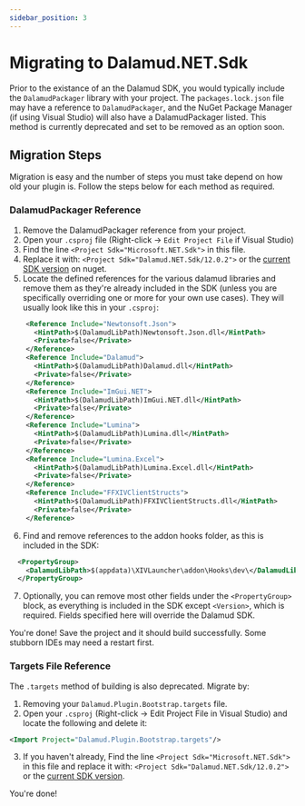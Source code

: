 ```yaml
---
sidebar_position: 3
---
```


# Migrating to Dalamud.NET.Sdk

Prior to the existance of an the Dalamud SDK, you would typically include the
`DalamudPackager` library with your project. The `packages.lock.json` file may
have a reference to `DalamudPackager`, and the NuGet Package Manager (if using
Visual Studio) will also have a DalamudPackager listed. This method is currently
deprecated and set to be removed as an option soon.

## Migration Steps

Migration is easy and the number of steps you must take depend on how old your
plugin is. Follow the steps below for each method as required.

### DalamudPackager Reference

1. Remove the DalamudPackager reference from your project.
2. Open your `.csproj` file (Right-click -> `Edit Project File` if Visual
   Studio)
3. Find the line `<Project Sdk="Microsoft.NET.Sdk">` in this file.
4. Replace it with: `<Project Sdk="Dalamud.NET.Sdk/12.0.2">` or the
   [current SDK version](https://www.nuget.org/packages/Dalamud.NET.Sdk) on
   nuget.
5. Locate the defined references for the various dalamud libraries and remove
   them as they're already included in the SDK (unless you are specifically
   overriding one or more for your own use cases). They will usually look like
   this in your `.csproj`:

```xml
    <Reference Include="Newtonsoft.Json">
      <HintPath>$(DalamudLibPath)Newtonsoft.Json.dll</HintPath>
      <Private>false</Private>
    </Reference>
    <Reference Include="Dalamud">
      <HintPath>$(DalamudLibPath)Dalamud.dll</HintPath>
      <Private>false</Private>
    </Reference>
    <Reference Include="ImGui.NET">
      <HintPath>$(DalamudLibPath)ImGui.NET.dll</HintPath>
      <Private>false</Private>
    </Reference>
    <Reference Include="Lumina">
      <HintPath>$(DalamudLibPath)Lumina.dll</HintPath>
      <Private>false</Private>
    </Reference>
    <Reference Include="Lumina.Excel">
      <HintPath>$(DalamudLibPath)Lumina.Excel.dll</HintPath>
      <Private>false</Private>
    </Reference>
    <Reference Include="FFXIVClientStructs">
      <HintPath>$(DalamudLibPath)FFXIVClientStructs.dll</HintPath>
      <Private>false</Private>
    </Reference>
```

6. Find and remove references to the addon hooks folder, as this is included in
   the SDK:

```xml
  <PropertyGroup>
    <DalamudLibPath>$(appdata)\XIVLauncher\addon\Hooks\dev\</DalamudLibPath>
  </PropertyGroup>
```

7. Optionally, you can remove most other fields under the `<PropertyGroup>`
   block, as everything is included in the SDK except `<Version>`, which is
   required. Fields specified here will override the Dalamud SDK.

You're done! Save the project and it should build successfully. Some stubborn
IDEs may need a restart first.

### Targets File Reference

The `.targets` method of building is also deprecated. Migrate by:

1. Removing your `Dalamud.Plugin.Bootstrap.targets` file.
2. Open your `.csproj` (Right-click -> Edit Project File in Visual Studio) and
   locate the following and delete it:

```xml
<Import Project="Dalamud.Plugin.Bootstrap.targets"/>
```

3. If you haven't already, Find the line `<Project Sdk="Microsoft.NET.Sdk">` in
   this file and replace it with: `<Project Sdk="Dalamud.NET.Sdk/12.0.2">` or
   the [current SDK version](https://www.nuget.org/packages/Dalamud.NET.Sdk).

You're done!

